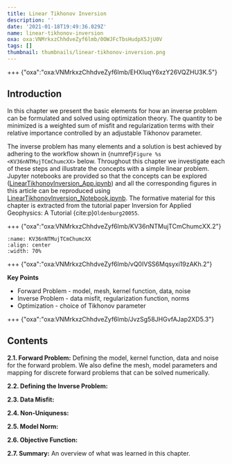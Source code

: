 ```yaml
---
title: Linear Tikhonov Inversion
description: ''
date: '2021-01-18T19:49:36.029Z'
name: linear-tikhonov-inversion
oxa: oxa:VNMrkxzChhdveZyf6lmb/0OWJFcTbsHudpX5JjU0V
tags: []
thumbnail: thumbnails/linear-tikhonov-inversion.png
---
```


+++ {"oxa":"oxa:VNMrkxzChhdveZyf6lmb/EHXIuqY6xzY26VQZHU3K.5"}

## Introduction

In this chapter we present the basic elements for how an inverse problem can be formulated and solved using optimization theory. The quantity to be minimized is a weighted sum of misfit and regularization terms with their relative importance controlled by an adjustable Tikhonov parameter.

The inverse problem has many elements and a solution is best achieved by adhering to the workflow shown in {numref}`Figure %s <KV36nNTMujTCmChumcXX>` below. Throughout this chapter we investigate each of these steps and illustrate the concepts with a simple linear problem. Jupyter notebooks are provided so that the concepts can be explored ([LinearTikhonovInversion_App.ipynb](oxa:VNMrkxzChhdveZyf6lmb/8gDAkt6Yn0QN26MssI0p "LinearTikhonovInversion_App.ipynb")) and all the corresponding figures in this article can be reproduced using [LinearTikhonovInversion_Notebook.ipynb](oxa:VNMrkxzChhdveZyf6lmb/lb7CgEnVPzfs79VcKpB1 "LinearTikhonovInversion_Notebook.ipynb"). The formative material for this chapter is extracted from the tutorial paper Inversion for Applied Geophysics: A Tutorial {cite:p}`Oldenburg20055`.

+++ {"oxa":"oxa:VNMrkxzChhdveZyf6lmb/KV36nNTMujTCmChumcXX.2"}

```{figure} images/VNMrkxzChhdveZyf6lmb-KV36nNTMujTCmChumcXX-v2.png
:name: KV36nNTMujTCmChumcXX
:align: center
:width: 70%
```

+++ {"oxa":"oxa:VNMrkxzChhdveZyf6lmb/vQ0IVSS6Mqsyxi19zAKh.2"}

**Key Points**

- Forward Problem - model, mesh, kernel function, data, noise
- Inverse Problem - data misfit, regularization function, norms
- Optimization - choice of Tikhonov parameter

+++ {"oxa":"oxa:VNMrkxzChhdveZyf6lmb/JvzSg58JHGvfAJap2XD5.3"}

## Contents

**2\.1. Forward Problem:** Defining the model, kernel function, data and noise for the forward problem. We also define the mesh, model parameters and mapping for discrete forward problems that can be solved numerically.

**2\.2. Defining the Inverse Problem:**

**2\.3. Data Misfit:**

**2\.4. Non-Uniquness:**

**2\.5. Model Norm:**

**2\.6. Objective Function:**

**2\.7. Summary:** An overview of what was learned in this chapter.

